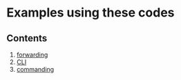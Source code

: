 # Examples using these codes

## Contents

1. [forwarding](forwarding)
2. [CLI](CLI)
3. [commanding](commanding)

